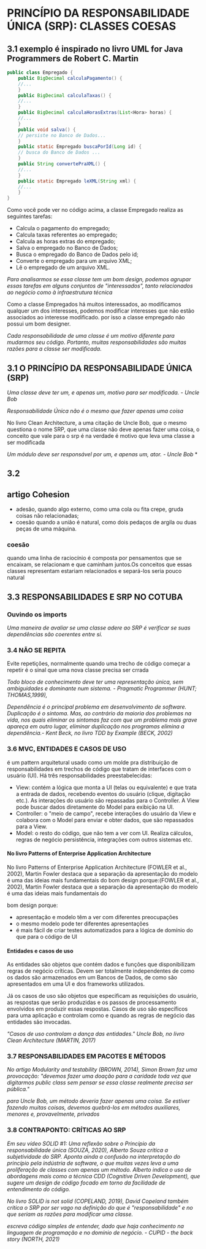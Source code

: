 # PRINCÍPIO DA RESPONSABILIDADE ÚNICA (SRP): CLASSES COESAS


## 3.1 exemplo é inspirado no livro UML for Java Programmers de Robert C. Martin

```java
public class Empregado {
	public BigDecimal calculaPagamento() {
	//...
	}
	public BigDecimal calculaTaxas() {
	//...
	}
	public BigDecimal calculaHorasExtras(List<Hora> horas) {
	//...
	}
	public void salva() {
	// persiste no Banco de Dados...
	}
	public static Empregado buscaPorId(Long id) {
	// busca do Banco de Dados ...
	}
	public String convertePraXML() {
	//...
	}
	public static Empregado leXML(String xml) {
	//...
	}
}
```

Como você pode ver no código acima, a classe Empregado realiza as seguintes tarefas:

* Calcula o pagamento do empregado;
* Calcula taxas referentes ao empregado;
* Calcula as horas extras do empregado;
* Salva o empregado no Banco de Dados;
* Busca o empregado do Banco de Dados pelo id;
* Converte o empregado para um arquivo XML;
* Lê o empregado de um arquivo XML.

*Para analisarmos se essa classe tem um bom design, podemos
agrupar essas tarefas em alguns conjuntos de "interessados", tanto
relacionados ao negócio como à infraestrutura técnica*

Como a classe Empregados há muitos interessados, ao modificamos qualquer um dos interesses, podemos modificar interesses que não estão associados ao interesse modificado. por isso a classe empregado não possui um bom designer. 

*Cada responsabilidade de uma classe é
um motivo diferente para mudarmos seu código. Portanto, muitas
responsabilidades são muitas razões para a classe ser modificada.*


## 3.1 O PRINCÍPIO DA RESPONSABILIDADE ÚNICA (SRP)

*Uma classe deve ter um, e apenas um, motivo para ser modificada. - Uncle Bob*

*Responsabilidade Única não é o mesmo que fazer apenas uma coisa*

No livro Clean Architecture, a uma citação de  Uncle Bob, que o mesmo questiona o nome SRP, que uma classe não deve apenas fazer uma coisa, o conceito que vale para o srp é na verdade é motivo que leva uma classe a ser modificada 

*Um módulo deve ser responsável por um, e apenas um, ator. - Uncle Bob* *


## 3.2
## artigo Cohesion

* adesão, quando algo externo, como uma cola ou fita crepe, gruda coisas não relacionadas;
* coesão quando a união é natural, como dois pedaços de argila ou duas peças de uma máquina.

### coesão
quando uma linha de raciocínio é composta por pensamentos que se encaixam, se relacionam e que caminham juntos.Os conceitos que essas classes representam estariam relacionados e separá-los seria pouco natural


## 3.3  RESPONSABILIDADES E SRP NO COTUBA

### Ouvindo os imports

*Uma maneira de avaliar se uma classe adere ao SRP é verificar se suas dependências são coerentes entre si.*

### 3.4 NÃO SE REPITA

Evite repetições, normalmente quando uma trecho de código começar a repetir é o  sinal que uma nova classe precisa ser crrada 


*Todo bloco de conhecimento deve ter uma representação única, sem ambiguidades e dominante num sistema. - Pragmatic Programmer (HUNT; THOMAS,1999),*

*Dependência é o principal problema em desenvolvimento de software. Duplicação é o sintoma. Mas, ao contrário da maioria dos problemas na vida, nos quais eliminar os sintomas faz com que um problema mais grave apareça em outro lugar, eliminar duplicação nos programas elimina a dependência.- Kent Beck, no livro TDD by Example (BECK, 2002)*


### 3.6  MVC, ENTIDADES E CASOS DE USO

é um pattern arquitetural usado como um molde pra distribuição de responsabilidades em trechos de código que tratam de interfaces com o usuário (UI). Há três responsabilidades preestabelecidas:

* View: contém a lógica que monta a UI (telas ou equivalente) e que trata a entrada de dados, recebendo eventos do usuário (clique, digitação etc.). As interações do usuário são repassadas para o Controller.  A View pode buscar dados diretamente do Model para exibição na UI.
* Controller: o "meio de campo", recebe interações do usuário da View e colabora com o Model para enviar e obter dados, que são repassados para a View.
* Model: o resto do código, que não tem a ver com UI. Realiza cálculos, regras de negócio persistência, integrações com outros sistemas etc.
#### No livro Patterns of Enterprise Application Architecture
No livro Patterns of Enterprise Application Architecture (FOWLER et al., 2002), Martin Fowler destaca que a separação da apresentação do modelo é uma das ideias mais fundamentais do bom design porque:(FOWLER et al., 2002), Martin Fowler destaca que a separação da apresentação do modelo é uma das ideias mais fundamentais do

bom design porque:
* apresentação e modelo têm a ver com diferentes preocupações
* o mesmo modelo pode ter diferentes apresentações
* é mais fácil de criar testes automatizados para a lógica de domínio do que para o código de UI 

#### Entidades e casos de uso

As entidades são objetos que contém dados e funções que disponibilizam regras de negócio críticas. Devem ser totalmente independentes de como os dados são armazenados em um Bancos de Dados, de como são apresentados em uma UI e dos frameworks
utilizados.

Já os casos de uso são objetos que especificam as requisições do usuário, as respostas que serão produzidas e os passos de processamento envolvidos em produzir essas respostas. Casos de uso são específicos para uma aplicação e controlam como e quando as regras de negócio das entidades são invocadas.

*"Casos de uso controlam a dança das entidades." Uncle Bob, no livro Clean Architecture (MARTIN, 2017)*


### 3.7 RESPONSABILIDADES EM PACOTES E MÉTODOS

*No artigo Modularity and testability (BROWN, 2014), Simon Brown faz uma provocação: "devemos fazer uma doação para a caridade toda vez que digitarmos public class sem pensar se essa classe realmente precisa ser pública."*


*para Uncle Bob, um método deveria fazer apenas uma coisa. Se estiver fazendo muitas coisas, devemos quebrá-los em métodos auxiliares, menores e, provavelmente, privados*

### 3.8  CONTRAPONTO: CRÍTICAS AO SRP

*Em seu vídeo SOLID #1: Uma reflexão sobre o Princípio da responsabilidade única (SOUZA, 2020), Alberto Souza critica a subjetividade do SRP. Aponta ainda a confusão na interpretação do princípio pela indústria de software, o que muitas vezes leva a uma proliferação de classes com apenas um método. Alberto indica o uso de abordagens mais como a técnica CDD (Cognitive Driven Development), que sugere um design de código focado em torno da facilidade de entendimento do código.*

*No livro SOLID is not solid (COPELAND, 2019), David Copeland também critica o SRP por ser vago na definição do que é "responsabilidade" e no que seriam as razões para modificar uma classe.*

*escreva código simples de entender, dado que haja conhecimento na linguagem de programação e no domínio de negócio. - CUPID - the back story (NORTH, 2021)*

